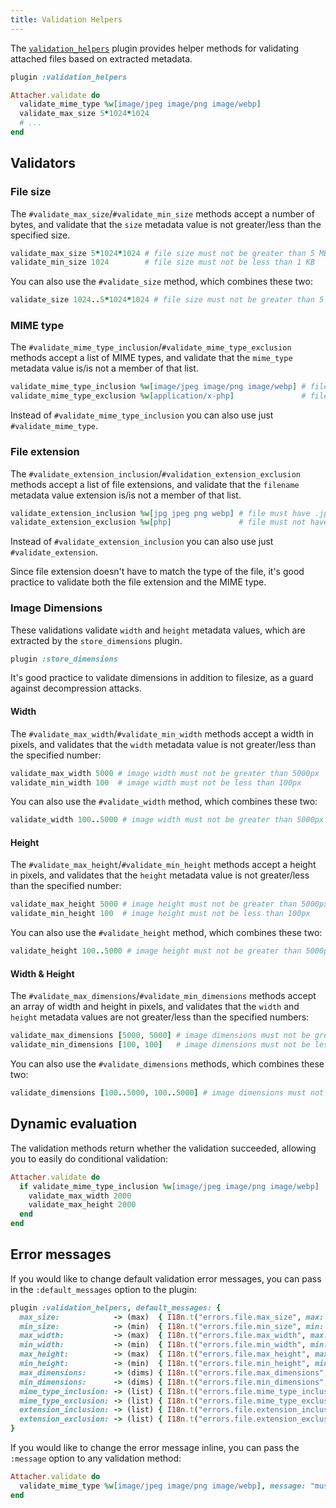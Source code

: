 ```yaml
---
title: Validation Helpers
---
```


The [`validation_helpers`][validation_helpers] plugin provides helper methods
for validating attached files based on extracted metadata.

```rb
plugin :validation_helpers

Attacher.validate do
  validate_mime_type %w[image/jpeg image/png image/webp]
  validate_max_size 5*1024*1024
  # ...
end
```

## Validators

### File size

The `#validate_max_size`/`#validate_min_size` methods accept a number of bytes,
and validate that the `size` metadata value is not greater/less than the
specified size.

```rb
validate_max_size 5*1024*1024 # file size must not be greater than 5 MB
validate_min_size 1024        # file size must not be less than 1 KB
```

You can also use the `#validate_size` method, which combines these two:

```rb
validate_size 1024..5*1024*1024 # file size must not be greater than 5 MB nor less than 1 KB
```

### MIME type

The `#validate_mime_type_inclusion`/`#validate_mime_type_exclusion` methods
accept a list of MIME types, and validate that the `mime_type` metadata value
is/is not a member of that list.

```rb
validate_mime_type_inclusion %w[image/jpeg image/png image/webp] # file must be a JPEG, PNG or a WEBP image
validate_mime_type_exclusion %w[application/x-php]               # file must not be a PHP script
```

Instead of `#validate_mime_type_inclusion` you can also use just
`#validate_mime_type`.

### File extension

The `#validate_extension_inclusion`/`#validation_extension_exclusion` methods
accept a list of file extensions, and validate that the `filename` metadata
value extension is/is not a member of that list.

```rb
validate_extension_inclusion %w[jpg jpeg png webp] # file must have .jpg, .jpeg, .png, or .webp extension
validate_extension_exclusion %w[php]               # file must not have a .php extension
```

Instead of `#validate_extension_inclusion` you can also use just
`#validate_extension`.

Since file extension doesn't have to match the type of the file, it's good
practice to validate both the file extension and the MIME type.

### Image Dimensions

These validations validate `width` and `height` metadata values, which are
extracted by the `store_dimensions` plugin.

```rb
plugin :store_dimensions
```

It's good practice to validate dimensions in addition to filesize, as a guard
against decompression attacks.

#### Width

The `#validate_max_width`/`#validate_min_width` methods accept a width in
pixels, and validates that the `width` metadata value is not greater/less
than the specified number:

```rb
validate_max_width 5000 # image width must not be greater than 5000px
validate_min_width 100  # image width must not be less than 100px
```

You can also use the `#validate_width` method, which combines these two:

```rb
validate_width 100..5000 # image width must not be greater than 5000px nor less than 100px
```

#### Height

The `#validate_max_height`/`#validate_min_height` methods accept a height in
pixels, and validates that the `height` metadata value is not greater/less
than the specified number:

```rb
validate_max_height 5000 # image height must not be greater than 5000px
validate_min_height 100  # image height must not be less than 100px
```

You can also use the `#validate_height` method, which combines these two:

```rb
validate_height 100..5000 # image height must not be greater than 5000px nor less than 100px
```

#### Width & Height

The `#validate_max_dimensions`/`#validate_min_dimensions` methods accept an
array of width and height in pixels, and validates that the `width` and
`height` metadata values are not greater/less than the specified numbers:

```rb
validate_max_dimensions [5000, 5000] # image dimensions must not be greater than 5000x5000
validate_min_dimensions [100, 100]   # image dimensions must not be less than 100x100
```

You can also use the `#validate_dimensions` methods, which combines these two:

```rb
validate_dimensions [100..5000, 100..5000] # image dimensions must not be greater than 5000x5000 nor less than 100x100
```

## Dynamic evaluation

The validation methods return whether the validation succeeded, allowing you to
easily do conditional validation:

```rb
Attacher.validate do
  if validate_mime_type_inclusion %w[image/jpeg image/png image/webp]
    validate_max_width 2000
    validate_max_height 2000
  end
end
```

## Error messages

If you would like to change default validation error messages, you can pass in
the `:default_messages` option to the plugin:

```rb
plugin :validation_helpers, default_messages: {
  max_size:            -> (max)  { I18n.t("errors.file.max_size", max: max) },
  min_size:            -> (min)  { I18n.t("errors.file.min_size", min: min) },
  max_width:           -> (max)  { I18n.t("errors.file.max_width", max: max) },
  min_width:           -> (min)  { I18n.t("errors.file.min_width", min: min) },
  max_height:          -> (max)  { I18n.t("errors.file.max_height", max: max) },
  min_height:          -> (min)  { I18n.t("errors.file.min_height", min: min) },
  max_dimensions:      -> (dims) { I18n.t("errors.file.max_dimensions", dims: dims) },
  min_dimensions:      -> (dims) { I18n.t("errors.file.min_dimensions", dims: dims) },
  mime_type_inclusion: -> (list) { I18n.t("errors.file.mime_type_inclusion", list: list) },
  mime_type_exclusion: -> (list) { I18n.t("errors.file.mime_type_exclusion", list: list) },
  extension_inclusion: -> (list) { I18n.t("errors.file.extension_inclusion", list: list) },
  extension_exclusion: -> (list) { I18n.t("errors.file.extension_exclusion", list: list) },
}
```

If you would like to change the error message inline, you can pass the
`:message` option to any validation method:

```rb
Attacher.validate do
  validate_mime_type %w[image/jpeg image/png image/webp], message: "must be JPEG, PNG or WEBP"
end
```

[validation_helpers]: https://github.com/shrinerb/shrine/blob/master/lib/shrine/plugins/validation_helpers.rb
